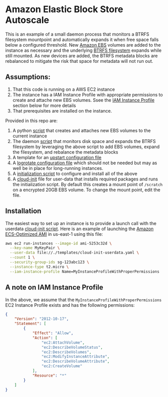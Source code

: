# Amazon Elastic Block Store Autoscale

This is an example of a small daemon process that monitors a BTRFS filesystem mountpoint and automatically expands it when free space falls below a configured threshold. New [Amazon EBS](https://aws.amazon.com/ebs/) volumes are added to the instance as necessary and the underlying [BTRFS filesystem](http://btrfs.wiki.kernel.org) expands while still mounted. As new devices are added, the BTRFS metadata blocks are rebalanced to mitigate the risk that space for metadata will not run out.

## Assumptions:

1. That this code is running on a AWS EC2 instance
2. The instance has a IAM Instance Profile with appropriate permissions to create and attache new EBS volumes. Ssee the [IAM Instance Profile](#iam_instance_profile) section below for more details
3. That prerequisites are installed on the instance.

Provided in this repo are:

1. A python [script](bin/create-ebs-volume.py) that creates and attaches new EBS volumes to the current instance
2. The daemon [script](bin/ebs-autoscale) that monitors disk space and expands the BTRFS filesystem by leveraging the above script to add EBS volumes, expand the filesystem, and rebalance the metadata blocks
2. A template for an [upstart configuration file](templates/ebs-autoscale.conf.template)
2. A [logrotate configuration file](templates/ebs-autoscale.logrotate) which should not be needed but may as well be in place for long-running instances.
5. A [initialization script](bin/init-ebs-autoscale.sh) to configure and install all of the above
6. A [cloud-init](templates/cloud-init-userdata.yaml) file for user-data that installs required packages and runs the initialization script. By default this creates a mount point of `/scratch` on a encrypted 20GB EBS volume. To change the mount point, edit the file.

## Installation

The easiest way to set up an instance is to provide a launch call with the userdata [cloud-init script](templates/cloud-init-userdata.yaml). Here is an example of launching the [Amazon ECS-Optimized  AMI](https://docs.aws.amazon.com/AmazonECS/latest/developerguide/ecs-optimized_AMI.html) in us-east-1 using this file:

```bash
aws ec2 run-instances --image-id ami-5253c32d \
  --key-name MyKeyPair \
  --user-data file://./templates/cloud-init-userdata.yaml \
  --count 1 \
  --security-group-ids sg-123abc123 \
  --instance-type t2.micro \
  --iam-instance-profile Name=MyInstanceProfileWithProperPermissions
```


## A note on IAM Instance Profile

In the above, we assume that the `MyInstanceProfileWithProperPermissions` EC2 Instance Profile exists and has the following permissions:

```json
{
    "Version": "2012-10-17",
    "Statement": [
        {
            "Effect": "Allow",
            "Action": [
                "ec2:AttachVolume",
                "ec2:DescribeVolumeStatus",
                "ec2:DescribeVolumes",
                "ec2:ModifyInstanceAttribute",
                "ec2:DescribeVolumeAttribute",
                "ec2:CreateVolume"
            ],
            "Resource": "*"
        }
    ]
}
```
